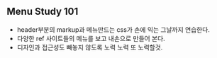 

## Menu Study 101

- header부분의 markup과 메뉴만드는 css가 손에 익는 그날까지 연습한다.
- 다양한 ref 사이트들의 메뉴를 보고 내손으로 만들어 본다.
- 디자인과 접근성도 빼놓지 않도록 노력 노력 또 노력할것.

